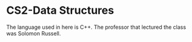 # CS2-Data Structures
The language used in here is C++.
The professor that lectured the class was Solomon Russell.
